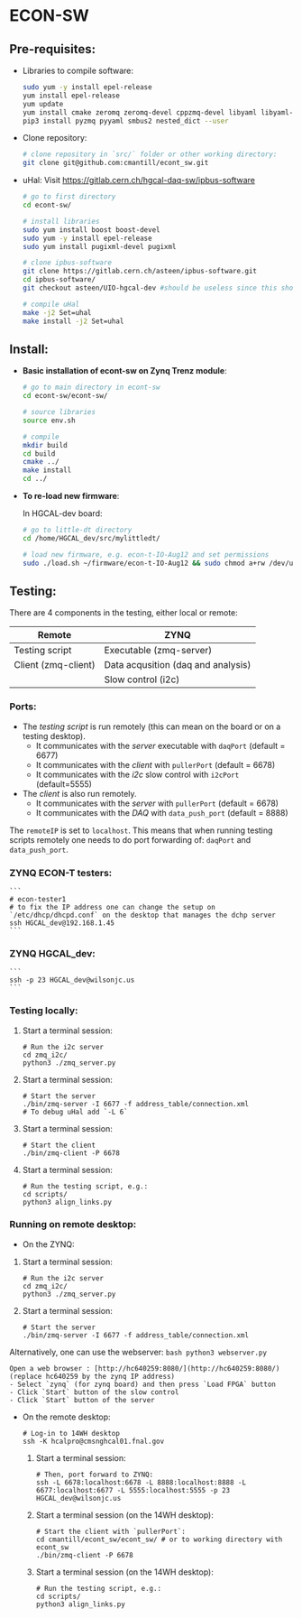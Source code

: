 ECON-SW
=======

## Pre-requisites:
- Libraries to compile software:
    ```bash
    sudo yum -y install epel-release
    yum install epel-release
    yum update
    yum install cmake zeromq zeromq-devel cppzmq-devel libyaml libyaml-devel yaml-cpp yaml-cpp-devel boost boost-devel python3 python3-devel autoconf-archive pugixml pugixml-devel
    pip3 install pyzmq pyyaml smbus2 nested_dict --user
    ```

- Clone repository:
    ```bash
    # clone repository in `src/` folder or other working directory:
    git clone git@github.com:cmantill/econt_sw.git
    ```

- uHal: Visit https://gitlab.cern.ch/hgcal-daq-sw/ipbus-software
    ```bash
    # go to first directory
    cd econt-sw/

    # install libraries
    sudo yum install boost boost-devel
    sudo yum -y install epel-release
    sudo yum install pugixml-devel pugixml

    # clone ipbus-software
    git clone https://gitlab.cern.ch/asteen/ipbus-software.git
    cd ipbus-software/
    git checkout asteen/UIO-hgcal-dev #should be useless since this should be the default branch of this repo

    # compile uHal
    make -j2 Set=uhal
    make install -j2 Set=uhal
    ```

## Install:

- **Basic installation of econt-sw on Zynq Trenz module**:
    ```bash
    # go to main directory in econt-sw
    cd econt-sw/econt-sw/

    # source libraries
    source env.sh

    # compile 
    mkdir build
    cd build
    cmake ../
    make install
    cd ../
    ```

- **To re-load new firmware**:

    In HGCAL-dev board:
    ```bash
    # go to little-dt directory
    cd /home/HGCAL_dev/src/mylittledt/

    # load new firmware, e.g. econ-t-IO-Aug12 and set permissions
    sudo ./load.sh ~/firmware/econ-t-IO-Aug12 && sudo chmod a+rw /dev/uio* /dev/i2c-*
    ```

## Testing:
There are 4 components in the testing, either local or remote:

| Remote              | ZYNQ                                 |
| ------------------- | ------------------------------------ |
| Testing script      | Executable (zmq-server)              |
| Client (zmq-client) | Data acqusition (daq and analysis)   |
|                     | Slow control (i2c)                   |

### Ports:
- The *testing script* is run remotely (this can mean on the board or on a testing desktop).
  - It communicates with the *server* executable with `daqPort` (default = 6677)
  - It communicates with the *client* with `pullerPort` (default = 6678)
  - It communicates with the *i2c* slow control with `i2cPort` (default=5555)
- The *client* is also run remotely.
  - It communicates with the *server* with `pullerPort` (default = 6678)
  - It communicates with the *DAQ* with `data_push_port` (default = 8888)

The `remoteIP` is set to `localhost`. 
This means that when running testing scripts remotely one needs to do port forwarding of: `daqPort` and `data_push_port`.

### ZYNQ ECON-T testers:
    ```
    # econ-tester1
    # to fix the IP address one can change the setup on `/etc/dhcp/dhcpd.conf` on the desktop that manages the dchp server
    ssh HGCAL_dev@192.168.1.45
    ```

### ZYNQ HGCAL_dev:
    ```
    ssh -p 23 HGCAL_dev@wilsonjc.us
    ```

### Testing locally:
1. Start a terminal session:
    ```
    # Run the i2c server
    cd zmq_i2c/
    python3 ./zmq_server.py
    ```
2. Start a terminal session:
    ```
    # Start the server
    ./bin/zmq-server -I 6677 -f address_table/connection.xml
    # To debug uHal add `-L 6`
    ```
3. Start a terminal session:
    ```
    # Start the client
    ./bin/zmq-client -P 6678
    ```
4. Start a terminal session:
    ```
    # Run the testing script, e.g.:
    cd scripts/
    python3 align_links.py 
    ```

### Running on remote desktop:

- On the ZYNQ:
1. Start a terminal session:
    ```
    # Run the i2c server
    cd zmq_i2c/
    python3 ./zmq_server.py
    ```
2. Start a terminal session:
    ```
    # Start the server
    ./bin/zmq-server -I 6677 -f address_table/connection.xml
    ```
    
Alternatively, one can use the webserver:
    ```bash
    python3 webserver.py
    ```

    Open a web browser : [http://hc640259:8080/](http://hc640259:8080/) (replace hc640259 by the zynq IP address)
    - Select `zynq` (for zynq board) and then press `Load FPGA` button
    - Click `Start` button of the slow control
    - Click `Start` button of the server

- On the remote desktop:
    ```
    # Log-in to 14WH desktop
    ssh -K hcalpro@cmsnghcal01.fnal.gov
    ```
    1. Start a terminal session:
        ```
        # Then, port forward to ZYNQ:
        ssh -L 6678:localhost:6678 -L 8888:localhost:8888 -L 6677:localhost:6677 -L 5555:localhost:5555 -p 23 HGCAL_dev@wilsonjc.us
        ```
    2. Start a terminal session (on the 14WH desktop):
        ```
        # Start the client with `pullerPort`:
        cd cmantill/econt_sw/econt_sw/ # or to working directory with econt_sw
        ./bin/zmq-client -P 6678
        ```
    3. Start a terminal session (on the 14WH desktop):
        ```
        # Run the testing script, e.g.:
        cd scripts/
        python3 align_links.py 
        ```

